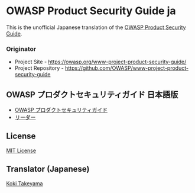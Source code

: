 # OWASP Product Security Guide ja

This is the unofficial Japanese translation of the [OWASP Product Security Guide](https://github.com/OWASP/www-project-product-security-guide).

### Originator

- Project Site - <https://owasp.org/www-project-product-security-guide/>
- Project Repository - <https://github.com/OWASP/www-project-product-security-guide>

## OWASP プロダクトセキュリティガイド 日本語版

* [OWASP プロダクトセキュリティガイド](Document/index.md)
* [リーダー](Document/leaders.md)

## License

[MIT License](https://opensource.org/license/mit/)

## Translator (Japanese)

[Koki Takeyama](https://github.com/coky-t)
